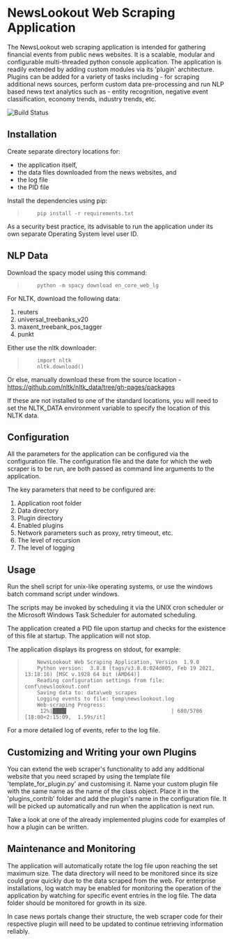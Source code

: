 # NewsLookout Web Scraping Application
The NewsLookout web scraping application is intended for gathering financial events from public news websites.
It is a scalable, modular and configurable multi-threaded python console application.
The application is readily extended by adding custom modules via its 'plugin' architecture. Plugins can be added for a variety of tasks including - for scraping additional news sources, perform custom data pre-processing and run NLP based news text analytics such as - entity recognition, negative event classification, economy trends, industry trends, etc.


![Build Status](https://github.com/sandeep-sandhu/NewsLookout/actions/workflows/python-app.yml/badge.svg)


## Installation
Create separate directory locations for:
  - the application itself,
  - the data files downloaded from the news websites, and
  - the log file
  - the PID file


Install the dependencies using pip:
>         pip install -r requirements.txt

As a security best practice, its advisable to run the application under its own separate Operating System level user ID.

## NLP Data

Download the spacy model using this command:
>         python -m spacy download en_core_web_lg

For NLTK, download the following data:
  1. reuters
  1. universal_treebanks_v20
  1. maxent_treebank_pos_tagger
  1. punkt

Either use the nltk downloader:
>         import nltk
>         nltk.download()

Or else, manually download these from the source location - https://github.com/nltk/nltk_data/tree/gh-pages/packages

If these are not installed to one of the standard locations, you will need to set the NLTK_DATA environment variable to specify the location of this NLTK data.


## Configuration

All the parameters for the application can be configured via the configuration file.
The configuration file and the date for which the web scraper is to be run, are both passed as command line arguments to the application.

The key parameters that need to be configured are:
  1. Application root folder
  1. Data directory
  1. Plugin directory
  1. Enabled plugins
  1. Network parameters such as proxy, retry timeout, etc.
  1. The level of recursion
  1. The level of logging


## Usage

Run the shell script for unix-like operating systems, or use the windows batch command script under windows.

The scripts may be invoked by scheduling it via the UNIX cron scheduler or the Microsoft Windows Task Scheduler for automated scheduling.

The application created a PID file upon startup and checks for the existence of this file at startup.  The application will not stop.

The application displays its progress on stdout, for example:

>         NewsLookout Web Scraping Application, Version  1.9.0
>         Python version:  3.8.8 (tags/v3.8.8:024d805, Feb 19 2021, 13:18:16) [MSC v.1928 64 bit (AMD64)]
>         Reading configuration settings from file: conf\newslookout.conf
>         Saving data to: data\web_scrapes
>         Logging events to file: temp\newslookout.log
>         Web-scraping Progress:
>          12%|████▍                                 | 680/5786 [18:00<2:15:09,  1.59s/it]


For a more detailed log of events, refer to the log file.


## Customizing and Writing your own Plugins

You can extend the web scraper's functionality to add any additional website that you need scraped by using the template file 'template_for_plugin.py' and customising it.  Name your custom plugin file with the same name as the name of the class object. Place it in the 'plugins_contrib' folder and add the plugin's name in the configuration file. It will be picked up automatically and run when the  application is next run.

Take a look at one of the already implemented plugins code for examples of how a plugin can be written.


## Maintenance and Monitoring

The application will automatically rotate the log file upon reaching the set maximum size.
The data directory will need to be monitored since its size could grow quickly due to
 the data scraped from the web.
For enterprise installations, log watch may be enabled for monitoring the operation of
 the application by watching for specific event entries in the log file. The data folder should be monitored for growth in its size.


In case news portals change their structure,
 the web scraper code for their respective plugin will need to be updated to continue 
 retrieving information reliably.

